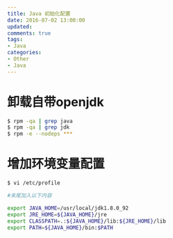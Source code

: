 ```yaml
---
title: Java 初始化配置
date: 2016-07-02 13:00:00
updated:
comments: true
tags:
- Java
categories:
- Other
- Java
---
```


# 卸载自带openjdk

```bash
$ rpm -qa | grep java
$ rpm -qa | grep jdk
$ rpm -e --nodeps ***
```

<!--more-->

# 增加环境变量配置

```bash
$ vi /etc/profile​

#末尾加入以下内容

export JAVA_HOME=/usr/local/jdk1.8.0_92
export JRE_HOME=${JAVA_HOME}/jre
export CLASSPATH=.:${JAVA_HOME}/lib:${JRE_HOME}/lib
export PATH=${JAVA_HOME}/bin:$PATH
```
